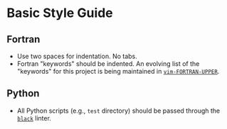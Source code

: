 # Basic Style Guide

## Fortran

- Use two spaces for indentation. No tabs.
- Fortran "keywords" should be indented. An evolving list of the "keywords" for this project is being maintained in [`vim-FORTRAN-UPPER`](https://github.com/wcdawn/vim-FORTRAN-UPPER/).

## Python

- All Python scripts (e.g., `test` directory) should be passed through the [`black`](https://pypi.org/project/black/) linter.
